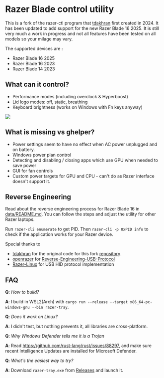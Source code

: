 # Razer Blade control utility

This is a fork of the razer-ctl program that [tdakhran](https://github.com/tdakran) first created in 2024.  It has been updated to add support for the new Razer Blade 16 2025. It is still very much a work in progress and not all features have been tested on all models so your milage may vary. 

The supported devices are :
* Razer Blade 16 2025
* Razer Blade 16 2023
* Razer Blade 14 2023

## What can it control?

* Performance modes (including overclock & Hyperboost)
* Lid logo modes: off, static, breathing
* Keyboard brightness (works on Windows with Fn keys anyway)

![](data/demo.gif)

## What is missing vs ghelper?

* Power settings seem to have no effect when AC power unplugged and on battery.
* Windows power plan control
* Detecting and disabling / closing apps which use GPU when needed to save power
* GUI for fan controls
* Custom power targets for GPU and CPU - can't do as Razer interface doesn't support it.

## Reverse Engineering

Read about the reverse engineering process for Razer Blade 16 in [data/README.md](data/README.md). You can follow the steps and adjust the utility for other Razer laptops.

Run `razer-cli enumerate` to get PID.
Then `razer-cli -p 0xPID info` to check if the application works for your Razer device.

Special thanks to
* [tdakhran](https://github.com/tdakran) for the original code for this fork [repository](https://github.com/tdakhran/razer-ctl)
* [openrazer](https://github.com/openrazer) for [Reverse-Engineering-USB-Protocol](https://github.com/openrazer/openrazer/wiki/Reverse-Engineering-USB-Protocol)
* [Razer-Linux](https://github.com/Razer-Linux/razer-laptop-control-no-dkms) for USB HID protocol implementation

## FAQ

**Q**: *How to build?*

**A**: I build in WSL2(Arch) with `cargo run --release --target x86_64-pc-windows-gnu --bin razer-tray`.

**Q**: *Does it work on Linux?*

**A**: I didn't test, but nothing prevents it, all libraries are cross-platform.

**Q**: *Why Windows Defender tells me it is a Trojan*

**A**: Read https://github.com/rust-lang/rust/issues/88297, and make sure recent Intelligence Updates are installed for Microsoft Defender.

**Q**: *What's the easiest way to try?*

**A**: Download `razer-tray.exe` from [Releases](https://github.com/tdakhran/razer-ctl/releases) and launch it.
